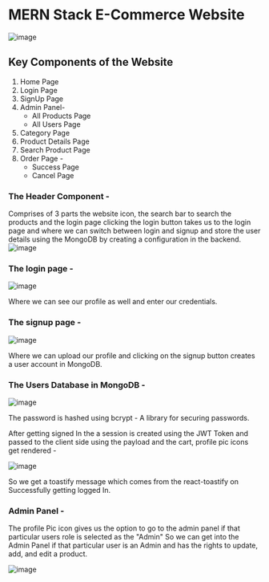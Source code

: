 # MERN Stack E-Commerce Website<br/>
![image](https://github.com/user-attachments/assets/e7aa6986-78ff-414e-b34d-5d0041244c92)


## Key Components of the Website<br/>
1. Home Page
2. Login Page
3. SignUp Page
4. Admin Panel- 
    - All Products Page
    - All Users Page
5. Category Page
6. Product Details Page
7. Search Product Page
8. Order Page - 
   - Success Page
   - Cancel Page


### The Header Component - <br/>
Comprises of 3 parts the website icon, the search bar to search the products and the login page clicking the login button takes us to the login page and where we can switch between login and signup and store the user details using the MongoDB by creating a configuration in the backend.
![image](https://github.com/user-attachments/assets/b699577c-0d60-451a-a727-34bcf2cf1711)

### The login page - <br/>

![image](https://github.com/user-attachments/assets/c0a8e255-1329-4499-a99a-b801b6e7c676)

Where we can see our profile as well and enter our credentials.

### The signup page - <br/>

![image](https://github.com/user-attachments/assets/a697e419-abe9-4360-91b1-15eeb974fa74)

Where we can upload our profile and clicking on the signup button creates a user account in MongoDB.

### The Users Database in MongoDB - <br/>
![image](https://github.com/user-attachments/assets/13affadb-c12c-4f62-bbc3-2ec9337b50e8)

The password is hashed using bcrypt - A library for securing passwords.


After getting signed In the a session is created using the JWT Token and passed to the client side using the payload and the cart, profile pic icons get rendered - <br/>

![image](https://github.com/user-attachments/assets/c14157e3-7865-4cc7-8259-a52efcd6d803)

So we get a toastify message which comes from the react-toastify on Successfully getting logged In. 

### Admin Panel - 

The profile Pic icon gives us the option to go to the admin panel if that particular users role is selected as the "Admin"
So we can get into the Admin Panel if that particular user is an Admin and has the rights to update, add, and edit a product.

![image](https://github.com/user-attachments/assets/87ec4c0e-e844-466c-a05a-7b75511ef712)






